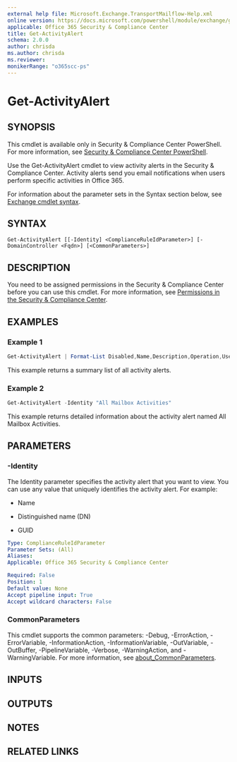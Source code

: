 ```yaml
---
external help file: Microsoft.Exchange.TransportMailflow-Help.xml
online version: https://docs.microsoft.com/powershell/module/exchange/get-activityalert
applicable: Office 365 Security & Compliance Center
title: Get-ActivityAlert
schema: 2.0.0
author: chrisda
ms.author: chrisda
ms.reviewer:
monikerRange: "o365scc-ps"
---
```


# Get-ActivityAlert

## SYNOPSIS
This cmdlet is available only in Security & Compliance Center PowerShell. For more information, see [Security & Compliance Center PowerShell](https://docs.microsoft.com/powershell/exchange/scc-powershell).

Use the Get-ActivityAlert cmdlet to view activity alerts in the Security & Compliance Center. Activity alerts send you email notifications when users perform specific activities in Office 365.

For information about the parameter sets in the Syntax section below, see [Exchange cmdlet syntax](https://docs.microsoft.com/powershell/exchange/exchange-cmdlet-syntax).

## SYNTAX

```
Get-ActivityAlert [[-Identity] <ComplianceRuleIdParameter>] [-DomainController <Fqdn>] [<CommonParameters>]
```

## DESCRIPTION
You need to be assigned permissions in the Security & Compliance Center before you can use this cmdlet. For more information, see [Permissions in the Security & Compliance Center](https://docs.microsoft.com/microsoft-365/security/office-365-security/permissions-in-the-security-and-compliance-center).

## EXAMPLES

### Example 1
```powershell
Get-ActivityAlert | Format-List Disabled,Name,Description,Operation,UserId,NotifyUser
```

This example returns a summary list of all activity alerts.

### Example 2
```powershell
Get-ActivityAlert -Identity "All Mailbox Activities"
```

This example returns detailed information about the activity alert named All Mailbox Activities.

## PARAMETERS

### -Identity
The Identity parameter specifies the activity alert that you want to view. You can use any value that uniquely identifies the activity alert. For example:

- Name

- Distinguished name (DN)

- GUID

```yaml
Type: ComplianceRuleIdParameter
Parameter Sets: (All)
Aliases:
Applicable: Office 365 Security & Compliance Center

Required: False
Position: 1
Default value: None
Accept pipeline input: True
Accept wildcard characters: False
```

### CommonParameters
This cmdlet supports the common parameters: -Debug, -ErrorAction, -ErrorVariable, -InformationAction, -InformationVariable, -OutVariable, -OutBuffer, -PipelineVariable, -Verbose, -WarningAction, and -WarningVariable. For more information, see [about_CommonParameters](https://go.microsoft.com/fwlink/p/?LinkID=113216).

## INPUTS

###  

## OUTPUTS

###  

## NOTES

## RELATED LINKS
